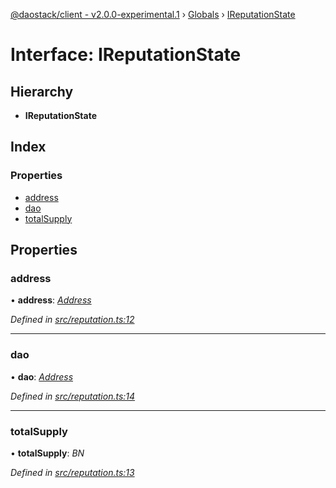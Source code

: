 [@daostack/client - v2.0.0-experimental.1](../README.md) › [Globals](../globals.md) › [IReputationState](ireputationstate.md)

# Interface: IReputationState

## Hierarchy

* **IReputationState**

## Index

### Properties

* [address](ireputationstate.md#address)
* [dao](ireputationstate.md#dao)
* [totalSupply](ireputationstate.md#totalsupply)

## Properties

###  address

• **address**: *[Address](../globals.md#address)*

*Defined in [src/reputation.ts:12](https://github.com/daostack/client/blob/6c661ff/src/reputation.ts#L12)*

___

###  dao

• **dao**: *[Address](../globals.md#address)*

*Defined in [src/reputation.ts:14](https://github.com/daostack/client/blob/6c661ff/src/reputation.ts#L14)*

___

###  totalSupply

• **totalSupply**: *BN*

*Defined in [src/reputation.ts:13](https://github.com/daostack/client/blob/6c661ff/src/reputation.ts#L13)*
